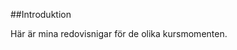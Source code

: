 ##Introduktion
<!--===============================-->

Här är mina redovisnigar för de olika kursmomenten.

